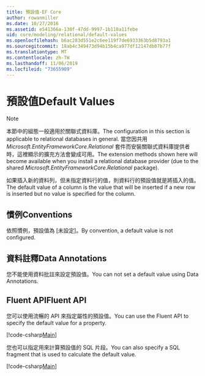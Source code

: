 ```yaml
---
title: 預設值-EF Core
author: rowanmiller
ms.date: 10/27/2016
ms.assetid: e541366a-130f-47dd-9997-1b110a11febe
uid: core/modeling/relational/default-values
ms.openlocfilehash: b6ac283d551e2c6ee119f7de6933363b5d8793a1
ms.sourcegitcommit: 18ab4c349473d94b15b4ca977df12147db07b77f
ms.translationtype: MT
ms.contentlocale: zh-TW
ms.lasthandoff: 11/06/2019
ms.locfileid: "73655909"
---
```

# <a name="default-values"></a><span data-ttu-id="7c7fc-102">預設值</span><span class="sxs-lookup"><span data-stu-id="7c7fc-102">Default Values</span></span>

> [!NOTE]  
> <span data-ttu-id="7c7fc-103">本節中的組態一般適用於關聯式資料庫。</span><span class="sxs-lookup"><span data-stu-id="7c7fc-103">The configuration in this section is applicable to relational databases in general.</span></span> <span data-ttu-id="7c7fc-104">當您因共用 *Microsoft.EntityFrameworkCore.Relational* 套件而安裝關聯式資料庫提供者時，這裡顯示的擴充方法會變成可用。</span><span class="sxs-lookup"><span data-stu-id="7c7fc-104">The extension methods shown here will become available when you install a relational database provider (due to the shared *Microsoft.EntityFrameworkCore.Relational* package).</span></span>

<span data-ttu-id="7c7fc-105">如果插入新的資料列，但未指定資料行的值，則資料行的預設值就是將插入的值。</span><span class="sxs-lookup"><span data-stu-id="7c7fc-105">The default value of a column is the value that will be inserted if a new row is inserted but no value is specified for the column.</span></span>

## <a name="conventions"></a><span data-ttu-id="7c7fc-106">慣例</span><span class="sxs-lookup"><span data-stu-id="7c7fc-106">Conventions</span></span>

<span data-ttu-id="7c7fc-107">依照慣例，預設值為 [未設定]。</span><span class="sxs-lookup"><span data-stu-id="7c7fc-107">By convention, a default value is not configured.</span></span>

## <a name="data-annotations"></a><span data-ttu-id="7c7fc-108">資料註釋</span><span class="sxs-lookup"><span data-stu-id="7c7fc-108">Data Annotations</span></span>

<span data-ttu-id="7c7fc-109">您不能使用資料批註來設定預設值。</span><span class="sxs-lookup"><span data-stu-id="7c7fc-109">You can not set a default value using Data Annotations.</span></span>

## <a name="fluent-api"></a><span data-ttu-id="7c7fc-110">Fluent API</span><span class="sxs-lookup"><span data-stu-id="7c7fc-110">Fluent API</span></span>

<span data-ttu-id="7c7fc-111">您可以使用流暢的 API 來指定屬性的預設值。</span><span class="sxs-lookup"><span data-stu-id="7c7fc-111">You can use the Fluent API to specify the default value for a property.</span></span>

[!code-csharp[Main](../../../../samples/core/Modeling/FluentAPI/Relational/DefaultValue.cs?name=DefaultValue&highlight=9)]

<span data-ttu-id="7c7fc-112">您也可以指定用來計算預設值的 SQL 片段。</span><span class="sxs-lookup"><span data-stu-id="7c7fc-112">You can also specify a SQL fragment that is used to calculate the default value.</span></span>

[!code-csharp[Main](../../../../samples/core/Modeling/FluentAPI/Relational/DefaultValueSql.cs?name=DefaultValueSql&highlight=9)]
